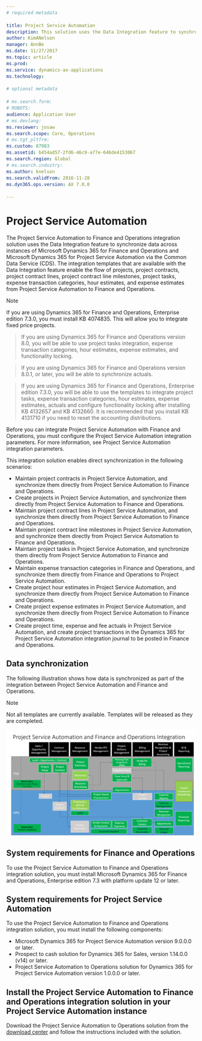 ```yaml
---
# required metadata

title: Project Service Automation
description: This solution uses the Data Integration feature to synchronize data across instances of Microsoft Dynamics 365 for Finance and Operations, and Microsoft Dynamics 365 for Project Service Automation via the Common Data Service (CDS).
author: KimANelson
manager: AnnBe
ms.date: 11/27/2017
ms.topic: article
ms.prod: 
ms.service: dynamics-ax-applications
ms.technology: 

# optional metadata

# ms.search.form: 
# ROBOTS: 
audience: Application User
# ms.devlang: 
ms.reviewer: josaw
ms.search.scope: Core, Operations
# ms.tgt_pltfrm: 
ms.custom: 87983
ms.assetid: b454ad57-2fd6-46c9-a77e-646de4153067
ms.search.region: Global
# ms.search.industry: 
ms.author: knelson
ms.search.validFrom: 2016-11-28
ms.dyn365.ops.version: AX 7.0.0

---
```


# Project Service Automation

The Project Service Automation to Finance and Operations integration solution uses the Data Integration feature to synchronize data across instances of Microsoft Dynamics 365 for Finance and Operations and Microsoft Dynamics 365 for Project Service Automation via the Common Data Service (CDS). The integration templates that are available with the Data Integration feature enable the flow of projects, project contracts, project contract lines, project contract line milestones, project tasks, expense transaction categories, hour estimates, and expense estimates from Project Service Automation to Finance and Operations.

> [!NOTE] 
> If you are using Dynamics 365 for Finance and Operations, Enterprise edition 7.3.0, you must install KB 4074835. This will allow you to integrate fixed price projects.

> If you are using Dynamics 365 for Finance and Operations version 8.0, you will be able to use project tasks integration, expense transaction categories, hour estimates, expense estimates, and functionality locking.

> If you are using Dynamics 365 for Finance and Operations version 8.0.1, or later, you will be able to synchronize actuals.

> If you are using Dynamics 365 for Finance and Operations, Enterprise edition 7.3.0, you will be able to use the templates to integrate project tasks, expense transaction categories, hour estimates, expense estimates, actuals and configure functionality locking after installing KB 4132657 and KB 4132660. It is recommended that you install KB 4131710 if you need to reset the accounting distributions.

Before you can integrate Project Service Automation with Finance and Operations, you must configure the Project Service Automation integration parameters. For more information, see Project Service Automation integration parameters.

This integration solution enables direct synchronization in the following scenarios:

- Maintain project contracts in Project Service Automation, and synchronize them directly from Project Service Automation to Finance and Operations.
- Create projects in Project Service Automation, and synchronize them directly from Project Service Automation to Finance and Operations.
- Maintain project contract lines in Project Service Automation, and synchronize them directly from Project Service Automation to Finance and Operations.
- Maintain project contract line milestones in Project Service Automation, and synchronize them directly from Project Service Automation to Finance and Operations.
- Maintain project tasks in Project Service Automation, and synchronize them directly from Project Service Automation to Finance and Operations.
- Maintain expense transaction categories in Finance and Operations, and synchronize them directly from Finance and Operations to Project Service Automation.
- Create project hour estimates in Project Service Automation, and synchronize them directly from Project Service Automation to Finance and Operations.
- Create project expense estimates in Project Service Automation, and synchronize them directly from Project Service Automation to Finance and Operations.
- Create project time, expense and fee actuals in Project Service Automation, and create project transactions in the Dynamics 365 for Project Service Automation integration journal to be posted in Finance and Operations.

## Data synchronization
The following illustration shows how data is synchronized as part of the integration between Project Service Automation and Finance and Operations.

> [!NOTE]
> Not all templates are currently available. Templates will be released as they are completed.

[![Project Service Automation integration with Finance and Operations](./media/PSA-integration.png)](./media/PSA-integration.png)

## System requirements for Finance and Operations

To use the Project Service Automation to Finance and Operations integration solution, you must install Microsoft Dynamics 365 for Finance and Operations, Enterprise edition 7.3 with platform update 12 or later.

## System requirements for Project Service Automation

To use the Project Service Automation to Finance and Operations integration solution, you must install the following components:

- Microsoft Dynamics 365 for Project Service Automation version 9.0.0.0 or later.
- Prospect to cash solution for Dynamics 365 for Sales, version 1.14.0.0 (v14) or later.
- Project Service Automation to Operations solution for Dynamics 365 for Project Service Automation version 1.0.0.0 or later.

## Install the Project Service Automation to Finance and Operations integration solution in your Project Service Automation instance

Download the Project Service Automation to Operations solution from the [download center](https://www.microsoft.com/en-us/download/details.aspx?id=57016) and follow the instructions included with the solution.
